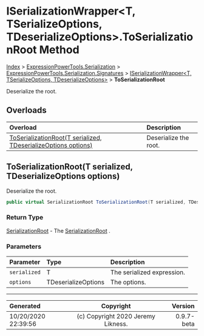 ﻿# ISerializationWrapper&lt;T, TSerializeOptions, TDeserializeOptions>.ToSerializationRoot Method

[Index](../index.md) > [ExpressionPowerTools.Serialization](ExpressionPowerTools.Serialization.a.md) > [ExpressionPowerTools.Serialization.Signatures](ExpressionPowerTools.Serialization.Signatures.n.md) > [ISerializationWrapper<T, TSerializeOptions, TDeserializeOptions>](ExpressionPowerTools.Serialization.Signatures.ISerializationWrapper`3.i.md) > **ToSerializationRoot**

Deserialize the root.

## Overloads

| Overload | Description |
| :-- | :-- |
| [ToSerializationRoot(T serialized, TDeserializeOptions options)](#toserializationroott-serialized-tdeserializeoptions-options) | Deserialize the root. |
## ToSerializationRoot(T serialized, TDeserializeOptions options)

Deserialize the root.

```csharp
public virtual SerializationRoot ToSerializationRoot(T serialized, TDeserializeOptions options)
```

### Return Type

 [SerializationRoot](ExpressionPowerTools.Serialization.Serializers.SerializationRoot.cs.md)  - The [SerializationRoot](ExpressionPowerTools.Serialization.Serializers.SerializationRoot.cs.md) .

### Parameters

| Parameter | Type | Description |
| :-- | :-- | :-- |
| `serialized` | T | The serialized expression. |
| `options` | TDeserializeOptions | The options. |



---

| Generated | Copyright | Version |
| :-- | :-: | --: |
| 10/20/2020 22:39:56 | (c) Copyright 2020 Jeremy Likness. | 0.9.7-beta |
